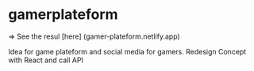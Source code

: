 # gamerplateform

=> See the resul [here] (gamer-plateform.netlify.app)

Idea for game plateform and social media for gamers.
Redesign Concept with React and call API
